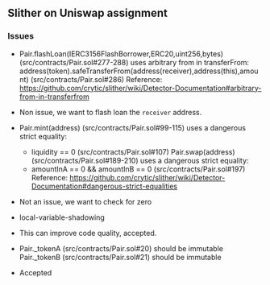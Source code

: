 ## Slither on Uniswap assignment
### Issues
- Pair.flashLoan(IERC3156FlashBorrower,ERC20,uint256,bytes) (src/contracts/Pair.sol#277-288) uses arbitrary from in transferFrom: address(token).safeTransferFrom(address(receiver),address(this),amount) (src/contracts/Pair.sol#286)
Reference: https://github.com/crytic/slither/wiki/Detector-Documentation#arbitrary-from-in-transferfrom
- Non issue, we want to flash loan the `receiver` address.

- Pair.mint(address) (src/contracts/Pair.sol#99-115) uses a dangerous strict equality:
	- liquidity == 0 (src/contracts/Pair.sol#107)
Pair.swap(address) (src/contracts/Pair.sol#189-210) uses a dangerous strict equality:
	- amountInA == 0 && amountInB == 0 (src/contracts/Pair.sol#197)
Reference: https://github.com/crytic/slither/wiki/Detector-Documentation#dangerous-strict-equalities
- Not an issue, we want to check for zero

- local-variable-shadowing
- This can improve code quality, accepted.

- Pair._tokenA (src/contracts/Pair.sol#20) should be immutable
Pair._tokenB (src/contracts/Pair.sol#21) should be immutable
- Accepted
